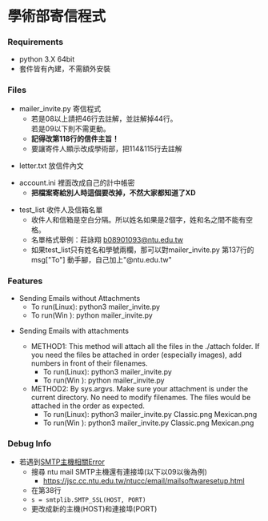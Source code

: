 # 學術部寄信程式

### Requirements
- python 3.X 64bit 
- 套件皆有內建，不需額外安裝

### Files
* mailer_invite.py 寄信程式<br>
  * 若是08以上請把46行去註解，並註解掉44行。<br>
    若是09以下則不需更動。
  * **記得改第118行的信件主旨！**
  * 要讓寄件人顯示改成學術部，把114&115行去註解

- letter.txt 放信件內文

* account.ini 裡面改成自己的計中帳密<br>
	* **把檔案寄給別人時這個要改掉，不然大家都知道了XD**

- test_list 收件人及信箱名單<br>
  - 收件人和信箱是空白分隔。所以姓名如果是2個字，姓和名之間不能有空格。
  - 名單格式舉例：莊詠翔 b08901093@ntu.edu.tw
  - 如果test_list只有姓名和學號兩欄，那可以對mailer_invite.py 第137行的 msg["To"] 動手腳，自己加上"@ntu.edu.tw"

### Features
* Sending Emails without Attachments
	* To run(Linux): python3 mailer_invite.py
	* To run(Win  ): python mailer_invite.py
	
- Sending Emails with attachments
	- METHOD1: 
		This method will attach all the files in the ./attach folder.
		If you need the files be attached in order (especially images), add numbers in front of their filenames.
		- To run(Linux): python3 mailer_invite.py
		- To run(Win  ): python mailer_invite.py
	
	* METHOD2:
		By sys.argvs. Make sure your attachment is under the current directory.
		No need to modify filenames. The files would be attached in the order as expected.
		* To run(Linux): python3 mailer_invite.py Classic.png Mexican.png
		* To run(Win  ): python3 mailer_invite.py Classic.png Mexican.png
	

### Debug Info
- 若遇到[SMTP主機相關Error](https://docs.python.org/zh-tw/3/library/smtplib.html)
	- 搜尋 ntu mail SMTP主機還有連接埠(以下以09以後為例)
		- https://jsc.cc.ntu.edu.tw/ntucc/email/mailsoftwaresetup.html
	- 在第38行
	- `s = smtplib.SMTP_SSL(HOST, PORT)`
	- 更改成新的主機(HOST)和連接埠(PORT)
